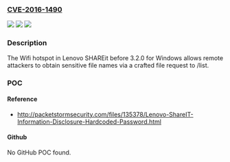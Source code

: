 ### [CVE-2016-1490](https://cve.mitre.org/cgi-bin/cvename.cgi?name=CVE-2016-1490)
![](https://img.shields.io/static/v1?label=Product&message=n%2Fa&color=blue)
![](https://img.shields.io/static/v1?label=Version&message=n%2Fa&color=blue)
![](https://img.shields.io/static/v1?label=Vulnerability&message=n%2Fa&color=brighgreen)

### Description

The Wifi hotspot in Lenovo SHAREit before 3.2.0 for Windows allows remote attackers to obtain sensitive file names via a crafted file request to /list.

### POC

#### Reference
- http://packetstormsecurity.com/files/135378/Lenovo-ShareIT-Information-Disclosure-Hardcoded-Password.html

#### Github
No GitHub POC found.

